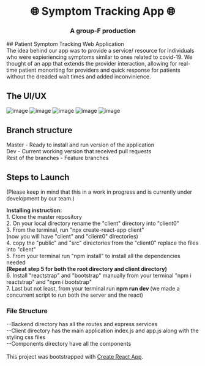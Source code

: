 <h1 align="center">
🌐 Symptom Tracking App 🌐
</h1>
<h3 align="center">
	A group-F production
</h3>
## Patient Symptom Tracking Web Application <br  />
The idea behind our app was to provide a service/ resource for individuals who
were expieriencing symptoms similar to ones related to covid-19.  We thought of an app that extends
the provider interaction, allowing for real-time patient monoriting for providers and quick response for patients without
the dreaded wait times and added inconvinience.

## The UI/UX
![image](https://user-images.githubusercontent.com/55608123/84739172-05f6c100-af60-11ea-9194-0bd47746a038.png)
![image](https://user-images.githubusercontent.com/55608123/84739291-2e7ebb00-af60-11ea-8c67-c06c689921d6.png) 
![image](https://user-images.githubusercontent.com/55608123/84739505-9cc37d80-af60-11ea-8f0d-38c8da3b68db.png)
![image](https://user-images.githubusercontent.com/55608123/84739632-d0060c80-af60-11ea-9d5e-43ac104795f7.png)
![image](https://user-images.githubusercontent.com/55608123/84739704-fb88f700-af60-11ea-9fcc-4e1e74311bd1.png)

## Branch structure
Master - Ready to install and run version of the application <br  />
Dev - Current working version that received pull requests <br  />
Rest of the branches - Feature branches <br  />

## Steps to Launch 
(Please keep in mind that this in a work in progress and is currently under development by our team.)

<strong>Installing instruction: </strong> <br />
	1.  Clone the master repository<br />
	2.  On your local directory rename the "client" directory into "client0" <br />
	3.  From the terminal, run "npx create-react-app client" <br />
		(now you will have "client" and "client0" directories) <br />
	4.  copy the "public" and "src" directories from the "client0" replace the files into "client" <br />
	5.  From your terminal run "npm install" to install all the dependencies needed <br />
		<strong>(Repeat step 5 for both the root directory and client directory)</strong><br />
	6.  Install "reactstrap" and "bootstrap" manually from your terminal "npm i reactstrap" and "npm i bootstrap" <br />
	7.  Last but not least, from your terminal run <strong> npm run dev </strong> (we made a concurrent script to run both the server and the react) <br />

### File Structure
  --Backend directory has all the routes and express services<br />
  --Client directory has the main application index.js and app.js along with the styling css files<br />
  --Components directory have all the components <br />
<br />
This project was bootstrapped with [Create React App](https://github.com/facebook/create-react-app).
